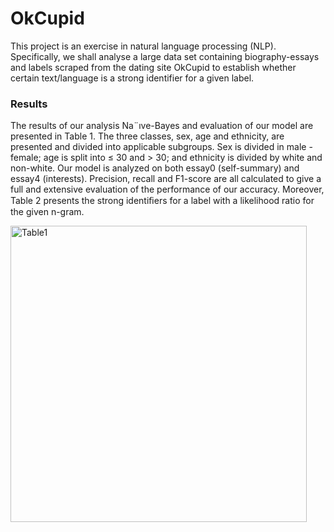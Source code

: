 # OkCupid

This project is an exercise in natural language processing (NLP). Specifically, we shall analyse a large
data set containing biography-essays and labels scraped from the dating site OkCupid to establish
whether certain text/language is a strong identifier for a given label.


### Results
The results of our analysis Na¨ıve-Bayes and evaluation of our model are presented in Table 1.
The three classes, sex, age and ethnicity, are presented and divided into applicable subgroups. Sex is divided in male - female; age is split into ≤ 30 and > 30; and ethnicity is divided by white and non-white. Our model is analyzed on both essay0 (self-summary) and essay4 (interests). Precision,
recall and F1-score are all calculated to give a full and extensive evaluation of the performance of our
accuracy.
Moreover, Table 2 presents the strong identiﬁers for a label with a likelihood ratio for the given
n-gram.

<img width="474" alt="Table1" src="https://user-images.githubusercontent.com/44473997/89260494-a7c78f80-d62c-11ea-9953-aacb43a6962e.PNG">
